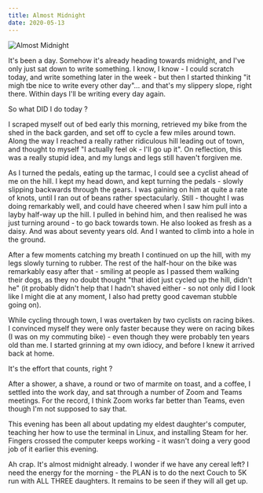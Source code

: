 ```yaml
---
title: Almost Midnight
date: 2020-05-13
---
```


![Almost Midnight](https://source.unsplash.com/s9CC2SKySJM/1600x900)

It's been a day. Somehow it's already heading towards midnight, and I've only just sat down to write something. I know, I know - I could scratch today, and write something later in the week - but then I started thinking "it migh tbe nice to write every other day"... and that's my slippery slope, right there. Within days I'll be writing every day again.

So what DID I do today ?

I scraped myself out of bed early this morning, retrieved my bike from the shed in the back garden, and set off to cycle a few miles around town. Along the way I reached a really rather ridiculous hill leading out of town, and thought to myself "I actually feel ok - I'll go up it". On reflection, this was a really stupid idea, and my lungs and legs still haven't forgiven me.

As I turned the pedals, eating up the tarmac, I could see a cyclist ahead of me on the hill. I kept my head down, and kept turning the pedals - slowly slipping backwards through the gears. I was gaining on him at quite a rate of knots, until I ran out of beans rather spectacularly. Still - thought I was doing remarkably well, and could have cheered when I saw him pull into a layby half-way up the hill. I pulled in behind him, and then realised he was just turning around - to go back towards town. He also looked as fresh as a daisy. And was about seventy years old. And I wanted to climb into a hole in the ground.

After a few moments catching my breath I continued on up the hill, with my legs slowly turning to rubber. The rest of the half-hour on the bike was remarkably easy after that - smiling at people as I passed them walking their dogs, as they no doubt thought "that idiot just cycled up the hill, didn't he" (it probably didn't help that I hadn't shaved either - so not only did I look like I might die at any moment, I also had pretty good caveman stubble going on).

While cycling through town, I was overtaken by two cyclists on racing bikes. I convinced myself they were only faster because they were on racing bikes (I was on my commuting bike) - even though they were probably ten years old than me. I started grinning at my own idiocy, and before I knew it arrived back at home.

It's the effort that counts, right ?

After a shower, a shave, a round or two of marmite on toast, and a coffee, I settled into the work day, and sat through a number of Zoom and Teams meetings. For the record, I think Zoom works far better than Teams, even though I'm not supposed to say that.

This evening has been all about updating my eldest daughter's computer, teaching her how to use the terminal in Linux, and installing Steam for her. Fingers crossed the computer keeps working - it wasn't doing a very good job of it earlier this evening.

Ah crap. It's almost midnight already. I wonder if we have any cereal left? I need the energy for the morning - the PLAN is to do the next Couch to 5K run with ALL THREE daughters. It remains to be seen if they will all get up.
